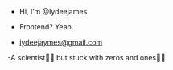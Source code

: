 -  Hi, I’m @Iydeejames
- Frontend? Yeah.

- iydeejaymes@gmail.com

-A scientist👩‍🔬 but stuck with zeros and ones👩‍💻

